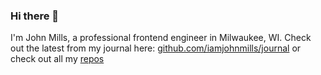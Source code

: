 ### Hi there 👋

I'm John Mills, a professional frontend engineer in Milwaukee, WI. Check out the latest from my journal here: [github.com/iamjohnmills/journal](https://github.com/iamjohnmills/journal) or check out all my [repos](https://github.com/iamjohnmills?tab=repositories&q=&type=source)
